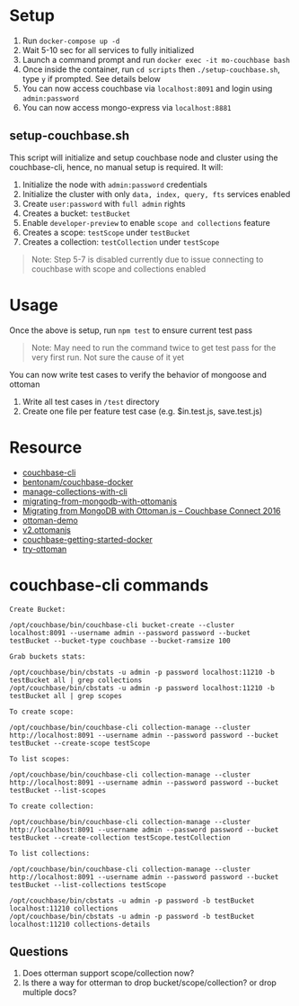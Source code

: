 # Setup

1. Run `docker-compose up -d`
2. Wait 5-10 sec for all services to fully initialized
3. Launch a command prompt and run `docker exec -it mo-couchbase bash`
4. Once inside the container, run `cd scripts` then `./setup-couchbase.sh`, type `y` if prompted. See details below
5. You can now access couchbase via `localhost:8091` and login using `admin:password`
6. You can now access mongo-express via `localhost:8881`

## setup-couchbase.sh

This script will initialize and setup couchbase node and cluster using the couchbase-cli, hence, no manual setup is required. It will:

1. Initialize the node with `admin:password` credentials
2. Initialize the cluster with only `data, index, query, fts` services enabled
3. Create `user:password` with `full admin` rights
4. Creates a bucket: `testBucket`
5. Enable `developer-preview` to enable `scope and collections` feature
6. Creates a scope: `testScope` under `testBucket`
7. Creates a collection: `testCollection` under `testScope`

> Note: Step 5-7 is disabled currently due to issue connecting to couchbase with scope and collections enabled

# Usage

Once the above is setup, run `npm test` to ensure current test pass

> Note: May need to run the command twice to get test pass for the very first run. Not sure the cause of it yet

You can now write test cases to verify the behavior of mongoose and ottoman

1. Write all test cases in `/test` directory
2. Create one file per feature test case (e.g. $in.test.js, save.test.js)

# Resource

- [couchbase-cli](https://docs.couchbase.com/server/current/cli/cbcli/couchbase-cli.html)
- [bentonam/couchbase-docker](https://github.com/bentonam/couchbase-docker)
- [manage-collections-with-cli](https://docs.couchbase.com/server/current/developer-preview/collections/manage-collections-with-cli.html)
- [migrating-from-mongodb-with-ottomanjs](https://www.slideshare.net/Couchbase/migrating-from-mongodb-with-ottomanjs)
- [Migrating from MongoDB with Ottoman.js – Couchbase Connect 2016](https://www.youtube.com/watch?v=wTvDKIQiVgE)
- [ottoman-demo](https://github.com/httpJunkie/ottoman-demo)
- [v2.ottomanjs](https://v2.ottomanjs.com/)
- [couchbase-getting-started-docker](https://docs.couchbase.com/server/current/install/getting-started-docker.html)
- [try-ottoman](https://github.com/couchbaselabs/try-ottoman)

# couchbase-cli commands

```
Create Bucket:

/opt/couchbase/bin/couchbase-cli bucket-create --cluster localhost:8091 --username admin --password password --bucket testBucket --bucket-type couchbase --bucket-ramsize 100

Grab buckets stats:

/opt/couchbase/bin/cbstats -u admin -p password localhost:11210 -b testBucket all | grep collections
/opt/couchbase/bin/cbstats -u admin -p password localhost:11210 -b testBucket all | grep scopes

To create scope:

/opt/couchbase/bin/couchbase-cli collection-manage --cluster http://localhost:8091 --username admin --password password --bucket testBucket --create-scope testScope

To list scopes:

/opt/couchbase/bin/couchbase-cli collection-manage --cluster http://localhost:8091 --username admin --password password --bucket testBucket --list-scopes

To create collection:

/opt/couchbase/bin/couchbase-cli collection-manage --cluster http://localhost:8091 --username admin --password password --bucket testBucket --create-collection testScope.testCollection

To list collections:

/opt/couchbase/bin/couchbase-cli collection-manage --cluster http://localhost:8091 --username admin --password password --bucket testBucket --list-collections testScope

/opt/couchbase/bin/cbstats -u admin -p password -b testBucket localhost:11210 collections
/opt/couchbase/bin/cbstats -u admin -p password -b testBucket localhost:11210 collections-details
```

## Questions

1. Does otterman support scope/collection now?
2. Is there a way for otterman to drop bucket/scope/collection? or drop multiple docs?